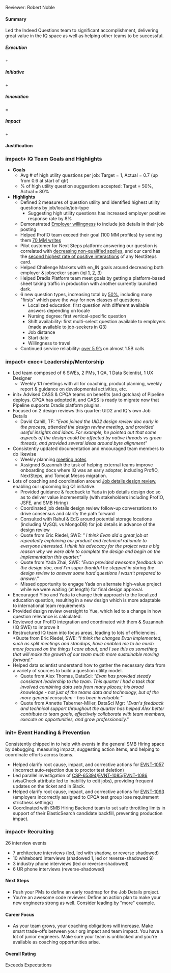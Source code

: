 Reviewer: Robert Noble

#### **Summary**

Led the Indeed Questions team to significant accomplishment, delivering great value in the IQ space as well as helping other teams to be successful.

##### **Execution**

\+

##### **Initiative**

\+

##### **Innovation**

\=

##### **Impact**

\+

#### **Justification**

### **impact+ IQ Team Goals and Highlights**

* **Goals**  
  * Avg \# of high utility questions per job: Target \= 1, Actual \= 0.7 (up from 0.6 at start of qtr)  
  * % of high utility question suggestions accepted: Target \= 50%, Actual \= 80%  
* **Highlights**  
  * Defined 2 measures of question utility and identified highest utility questions by job/locale/job-type  
    * Suggesting high utility questions has increased employer positive response rate by 8%  
  * Demonstrated [Employer willingness](https://go.indeed.com/IQLPFGANGZ) to include job details in their job posting  
  * Helped ProfIO team exceed their goal (100 MM profiles) by sending them [70 MM writes](https://go.indeed.com/IQL4RCTM93)  
  * Pilot customer for Next Steps platform: answering our question is correlated with [decreasing non-qualified applies](https://go.indeed.com/IQLTZNT8PN), and our card has the [second highest rate of positive interactions](https://go.indeed.com/AAN92C) of any NextSteps card.  
  * Helped Challenge Markets with en\_IN goals around decreasing both employer & jobseeker spam (iql [1](https://go.indeed.com/IQLEG8PZHP), [2](https://go.indeed.com/IQLKW83K2X), [3](https://go.indeed.com/IQLMCFHW8A))  
  * Helped Dradis Platform team meet goals by getting a platform-based sheet taking traffic in production with another currently launched dark.  
  * 6 new question types, increasing total by [50%](https://go.indeed.com/IQL9D68EMZ), including many "firsts" which pave the way for new classes of questions.  
    * Localized education: first question with different available answers depending on locale  
    * Nursing degree: first vertical-specific question  
    * Shift availability: first multi-select question available to employers (made available to job-seekers in Q3)  
    * Job distance  
    * Start date  
    * Willingness to travel  
  * Continued service reliability: [over 5 9’s](https://go.indeed.com/IQL6TTNXKR) on almost 1.5B calls

### **impact+ exec+ Leadership/Mentorship**

* Led team composed of 6 SWEs, 2 PMs, 1 QA, 1 Data Scientist, 1 UX Designer  
  * Weekly 1:1 meetings with all for coaching, product planning, weekly report & guidance on developmental activities, etc.  
* init+ Advised CASS & CPQA teams on benefits (and gotchas) of Pipeline deploys. CPQA has adopted it, and CASS is ready to migrate now that Pipeline supports Dradis platform plugins.  
* Focused on 2 design reviews this quarter: UID2 and IQ's own Job Details  
  * David Cahill, TF: *"Evan joined the UID2 design review doc early in the process, attended the design review meeting, and provided useful insights and ideas. For example, he pointed out that some aspects of the design could be affected by native threads vs green threads, and provided several ideas around byte alignment"*  
* Consistently updated documentation and encouraged team members to do likewise  
  * Weekly planning [meeting notes](https://go.indeed.com/IQL3DRADW8)  
  * Assigned Suzannah the task of helping external teams improve onboarding docs where IQ was an early adopter, including ProfIO, NextSteps, and Tomcat Mesos migration.  
* Lots of coaching and coordination around [Job details design review](https://docs.google.com/document/d/1sceXhZ979hONVE44jdl8jpLW8V2rbHwXseuji6P-18I/edit), enabling our upcoming big Q1 initiative.  
  * Provided guidance & feedback to Yada in job details design doc so as to deliver value incrementally (with stakeholders including ProfIO, JSFE, and SMB Hiring)  
  * Coordinated job details design review follow-up conversations to drive consensus and clarify the path forward  
  * Consulted with Rahul & EdG around potential storage locations (including MySQL vs MongoDB) for job details in advance of the design review  
  * Quote from Eric Riedel, SWE: *" I think Evan did a great job at repeatedly explaining our product and technical rationale to everyone interested. I think his advocacy for the project was a big reason why we were able to complete the design and begin on the implementation this quarter."*  
  * Quote from Yada Zhai, SWE: *"Evan provided awesome feedback on the design doc, and I'm super thankful he stepped in during the design review to answer some hard questions I wasn't prepared to answer."*  
  * Missed opportunity to engage Yada on alternate high-value project while we were waiting (at length) for final design approval.  
* Encouraged Yibo and Yada to change their approach to the localized education question, resulting in a new design which is more adaptable to international team requirements  
* Provided design review oversight to Yue, which led to a change in how question relevance is calculated.  
* Reviewed our ProfIO integration and coordinated with them & Suzannah (IQ SWE) to improve it  
* Restructured IQ team into focus areas, leading to lots of efficiencies. \*Quote from Eric Riedel, SWE: *"I think the changes Evan implemented, such as split meetings and standups, have enabled me to be much more focused on the things I care about, and I see this as something that will make the growth of our team much more sustainable moving forward."*  
* Helped data scientist understand how to gather the necessary data from a variety of sources to build a question utility model.  
  * Quote from Alex Thomas, DataSci: *"Evan has provided steady consistent leadership to the team. This quarter I had a task that involved combining data sets from many places; his broad knowledge \- not just of the teams data and technology, but of the more general ecosystem \- has been invaluable."*  
  * Quote from Annette Taberner-Miller, DataSci Mgr: *"Evan's feedback and technical support throughout the quarter has helped Alex better contribute to team goals, effectively collaborate with team members, execute on opportunities, and grow professionally."*

### **init+ Event Handling & Prevention**

Consistently chipped in to help with events in the general SMB Hiring space by debugging, measuring impact, suggesting action items, and helping to coordinate efforts across teams.

* Helped clarify root cause, impact, and corrective actions for [EVNT-1057](https://bugs.indeed.com/browse/EVNT-1057) (incorrect auto-rejection due to proctor test deletion)  
* Led parallel investigation of [CSP-65394](https://bugs.indeed.com/browse/CSP-65394)/[EVNT-1085](https://bugs.indeed.com/browse/EVNT-1085)/[EVNT-1086](https://bugs.indeed.com/browse/EVNT-1086) (visaCheck attribute led to inability to edit jobs), providing frequent updates on the ticket and in Slack.  
* Helped clarify root cause, impact, and corrective actions for [EVNT-1093](https://bugs.indeed.com/browse/EVNT-1093) (employers incorrectly assigned to CPQA test group lose requirement strictness settings)  
* Coordinated with SMB Hiring Backend team to set safe throttling limits in support of their ElasticSearch candidate backfill, preventing production impact.

### **impact+ Recruiting**

26 interview events

* 7 architecture interviews (led, led with shadow, or reverse shadowed)  
* 10 whiteboard interviews (shadowed 1, led or reverse-shadowed 9\)  
* 3 industry phone interviews (led or reverse-shadowed)  
* 6 UR phone interviews (reverse-shadowed)

#### **Next Steps**

* Push your PMs to define an early roadmap for the Job Details project.  
* You're an awesome code reviewer. Define an action plan to make your new engineers strong as well. Consider leading by "more" example.

#### **Career Focus**

* As your team grows, your coaching obligations will increase. Make smart trade-offs between your org impact and team impact. You have a lot of junior engineers. Make sure your team is unblocked and you're available as coaching opportunities arise.

#### **Overall Rating**

Exceeds Expectations  
	  

